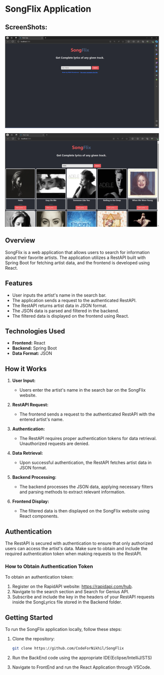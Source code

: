 # SongFlix Application

## ScreenShots: 

![SongFlix Screenshot](https://github.com/CodeForNikhil/SongFlix/blob/main/FrontEnd%20Code/HomePageSongFlix.png)

![SongFlix Screenshot](https://github.com/CodeForNikhil/SongFlix/blob/6c24e616f07f8b5cdb20cec0673b625fec816daf/FrontEnd%20Code/SearchResultsforSongFlix.png)

## Overview

SongFlix is a web application that allows users to search for information about their favorite artists. The application utilizes a RestAPI built with Spring Boot for fetching artist data, and the frontend is developed using React.

## Features

- User inputs the artist's name in the search bar.
- The application sends a request to the authenticated RestAPI.
- The RestAPI returns artist data in JSON format.
- The JSON data is parsed and filtered in the backend.
- The filtered data is displayed on the frontend using React.

## Technologies Used

- **Frontend:** React
- **Backend:** Spring Boot
- **Data Format:** JSON

## How it Works

1. **User Input:**
   - Users enter the artist's name in the search bar on the SongFlix website.

2. **RestAPI Request:**
   - The frontend sends a request to the authenticated RestAPI with the entered artist's name.

3. **Authentication:**
   - The RestAPI requires proper authentication tokens for data retrieval. Unauthorized requests are denied.

4. **Data Retrieval:**
   - Upon successful authentication, the RestAPI fetches artist data in JSON format.

5. **Backend Processing:**
   - The backend processes the JSON data, applying necessary filters and parsing methods to extract relevant information.

6. **Frontend Display:**
   - The filtered data is then displayed on the SongFlix website using React components.

## Authentication

The RestAPI is secured with authentication to ensure that only authorized users can access the artist's data. Make sure to obtain and include the required authentication token when making requests to the RestAPI.

### How to Obtain Authentication Token

To obtain an authentication token:
1. Register on the RapidAPI website: https://rapidapi.com/hub.
2. Navigate to the search section and Search for Genius API.
3. Subscribe and include the key in the headers of your RestAPI requests inside the SongLyrics file stored in the Backend folder.

## Getting Started

To run the SongFlix application locally, follow these steps:

1. Clone the repository:

   ```bash
   git clone https://github.com/CodeForNikhil/SongFlix
   ```
2. Run the BackEnd code using the appropriate IDE(Eclipse/IntelliJ/STS)

3. Navigate to FrontEnd and run the React Application through VSCode.
